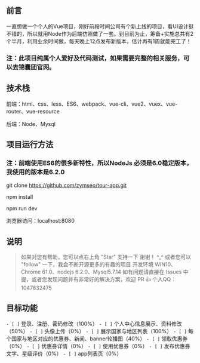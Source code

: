 ## 前言

一直想做一个个人的Vue项目，刚好前段时间公司有个新上线的项目，看UI设计挺不错的，所以就用Node作为后端仿照做了一套。到目前为止，筹备+实施总共有2个半月，利用业余时间做，每天晚上12点发布新版本，估计再有1周就能完工了！

### 注：此项目纯属个人爱好及代码测试，如果需要完整的相关服务，可以去锦囊团官网。

## 技术栈

前端：html、css、less、ES6、webpack、vue-cli、vue2、vuex、vue-router、vue-resource

后端：Node、Mysql

## 项目运行方法

### 注：前端使用ES6的很多新特性，所以NodeJs 必须是6.0稳定版本，我使用的版本是6.2.0

git clone https://github.com/zymseo/tour-app.git  

npm install

npm run dev

浏览器访问：localhost:8080

## 说明

> 如果对您有帮助，您可以点右上角 "Star" 支持一下 谢谢！ ^_^
> 或者您可以 "follow" 一下，我会不断开源更多的有趣的项目
> 开发环境 WIN10、Chrome 61.0、nodejs 6.2.0、Mysql5.7.14
> 如有问题请直接在 Issues 中提，或者您发现问题并有非常好的解决方案，欢迎 PR 👍
> 个人QQ：1047832475

## 目标功能

`- [ ]` 登录、注册、密码修改（100%）
`- [ ]` 个人中心信息展示、资料修改（50%）
`- [ ]` 头像上传（0%）
`- [ ]` 展示国家与地区列表（100%）
`- [ ]` 每个国家与地区对应的优惠券、新闻、banner轮播图（40%）
`- [ ]` 领取优惠券（0%）
`- [ ]` 优惠券详情（0%）
`- [ ]` 使用优惠券（0%）
`- [ ]` 发布优惠券文字、星级评价（0%）
`- [ ]` app列表页（0%）
